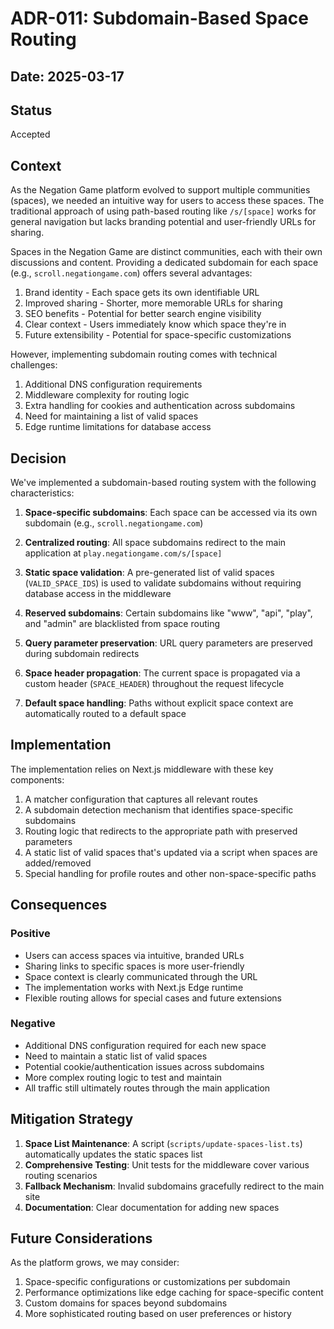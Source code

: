 # ADR-011: Subdomain-Based Space Routing

## Date: 2025-03-17

## Status

Accepted

## Context

As the Negation Game platform evolved to support multiple communities (spaces), we needed an intuitive way for users to access these spaces. The traditional approach of using path-based routing like `/s/[space]` works for general navigation but lacks branding potential and user-friendly URLs for sharing.

Spaces in the Negation Game are distinct communities, each with their own discussions and content. Providing a dedicated subdomain for each space (e.g., `scroll.negationgame.com`) offers several advantages:

1. Brand identity - Each space gets its own identifiable URL
2. Improved sharing - Shorter, more memorable URLs for sharing
3. SEO benefits - Potential for better search engine visibility
4. Clear context - Users immediately know which space they're in
5. Future extensibility - Potential for space-specific customizations

However, implementing subdomain routing comes with technical challenges:

1. Additional DNS configuration requirements
2. Middleware complexity for routing logic
3. Extra handling for cookies and authentication across subdomains
4. Need for maintaining a list of valid spaces
5. Edge runtime limitations for database access

## Decision

We've implemented a subdomain-based routing system with the following characteristics:

1. **Space-specific subdomains**: Each space can be accessed via its own subdomain (e.g., `scroll.negationgame.com`)

2. **Centralized routing**: All space subdomains redirect to the main application at `play.negationgame.com/s/[space]`

3. **Static space validation**: A pre-generated list of valid spaces (`VALID_SPACE_IDS`) is used to validate subdomains without requiring database access in the middleware

4. **Reserved subdomains**: Certain subdomains like "www", "api", "play", and "admin" are blacklisted from space routing

5. **Query parameter preservation**: URL query parameters are preserved during subdomain redirects

6. **Space header propagation**: The current space is propagated via a custom header (`SPACE_HEADER`) throughout the request lifecycle

7. **Default space handling**: Paths without explicit space context are automatically routed to a default space

## Implementation

The implementation relies on Next.js middleware with these key components:

1. A matcher configuration that captures all relevant routes
2. A subdomain detection mechanism that identifies space-specific subdomains
3. Routing logic that redirects to the appropriate path with preserved parameters
4. A static list of valid spaces that's updated via a script when spaces are added/removed
5. Special handling for profile routes and other non-space-specific paths

## Consequences

### Positive

- Users can access spaces via intuitive, branded URLs
- Sharing links to specific spaces is more user-friendly
- Space context is clearly communicated through the URL
- The implementation works with Next.js Edge runtime
- Flexible routing allows for special cases and future extensions

### Negative

- Additional DNS configuration required for each new space
- Need to maintain a static list of valid spaces
- Potential cookie/authentication issues across subdomains
- More complex routing logic to test and maintain
- All traffic still ultimately routes through the main application

## Mitigation Strategy

1. **Space List Maintenance**: A script (`scripts/update-spaces-list.ts`) automatically updates the static spaces list
2. **Comprehensive Testing**: Unit tests for the middleware cover various routing scenarios
3. **Fallback Mechanism**: Invalid subdomains gracefully redirect to the main site
4. **Documentation**: Clear documentation for adding new spaces

## Future Considerations

As the platform grows, we may consider:

1. Space-specific configurations or customizations per subdomain
2. Performance optimizations like edge caching for space-specific content
3. Custom domains for spaces beyond subdomains
4. More sophisticated routing based on user preferences or history 